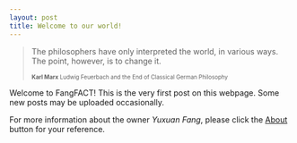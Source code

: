 ```yaml
---
layout: post
title: Welcome to our world!
---
```


> The philosophers have only interpreted the world, in various ways. The point, however, is to change it.
>
> <font size = "1">**Karl Marx**  Ludwig Feuerbach and the End of Classical German Philosophy</font>

Welcome to FangFACT! This is the very first post on this webpage. Some new posts may be uploaded occasionally.

For more information about the owner _Yuxuan Fang_, please click the [About](https://torrisbabelei.github.io/about/) button for your reference.
